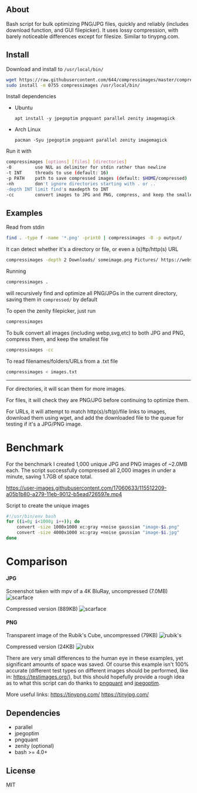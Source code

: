 ## About
Bash script for bulk optimizing PNG/JPG files, quickly and reliably (includes download function, and GUI filepicker). It uses lossy compression, with barely noticeable differences except for filesize. Similar to tinypng.com.

## Install
Download and install to `/usr/local/bin/`

```bash
wget https://raw.githubusercontent.com/644/compressimages/master/compressimages
sudo install -m 0755 compressimages /usr/local/bin/
```

Install dependencies

* Ubuntu
    
      apt install -y jpegoptim pngquant parallel zenity imagemagick
    
* Arch Linux

      pacman -Syu jpegoptim pngquant parallel zenity imagemagick

Run it with
```bash
compressimages [options] [files] [directories]
-0         use NUL as delimiter for stdin rather than newline
-t INT     threads to use (default: 16)
-p PATH    path to save compressed images (default: $HOME/compressed)
-nh        don't ignore directories starting with . or ..
-depth INT limit find's maxdepth to INT
-cc        convert images to JPG and PNG, compress, and keep the smallest file
```

## Examples
Read from stdin
```bash
find . -type f -name '*.png' -print0 | compressimages -0 -p output/
```

It can detect whether it's a directory or file, or even a (s)ftp/http(s) URL
```bash
compressimages -depth 2 Downloads/ someimage.png Pictures/ https://website.com/image.png
```

Running
```bash
compressimages .
```
will recursively find and optimize all PNG/JPGs in the current directory, saving them in `compressed/` by default

To open the zenity filepicker, just run
```bash
compressimages
```

To bulk convert all images (including webp,svg,etc) to both JPG and PNG, compress them, and keep the smallest file
```bash
compressimages -cc
```

To read filenames/folders/URLs from a .txt file
```bash
compressimages < images.txt
```
---
For directories, it will scan them for more images.

For files, it will check they are PNG/JPG before continuing to optimize them.

For URLs, it will attempt to match http(s)/sft(p)/file links to images, download them using wget, and add the downloaded file to the queue for testing if it's a JPG/PNG image.

# Benchmark
For the benchmark I created 1,000 unique JPG and PNG images of ~2.0MB each. The script successfully compressed all 2,000 images in under a minute, saving 1.7GB of space total.

https://user-images.githubusercontent.com/17060633/115512209-a05b1b80-a279-11eb-9012-b5ead726597e.mp4

Script to create the unique images
```bash
#!/usr/bin/env bash
for ((i=0; i<1000; i++)); do
	convert -size 1000x1000 xc:gray +noise gaussian "image-$i.png"
	convert -size 4000x1000 xc:gray +noise gaussian "image-$i.jpg"
done
```

# Comparison
#### JPG
Screenshot taken with mpv of a 4K BluRay, uncompressed (7.0MB)
![scarface](https://user-images.githubusercontent.com/17060633/115523415-f3869b80-a284-11eb-8584-c344134fdacc.jpg)

Compressed version (889KB)
![scarface](https://user-images.githubusercontent.com/17060633/115523763-4ceeca80-a285-11eb-870b-c7b820a751dc.jpg)

#### PNG
Transparent image of the Rubik's Cube, uncompressed (79KB)
![rubik's](https://user-images.githubusercontent.com/17060633/115523866-6f80e380-a285-11eb-9138-1a45d7a95735.png)

Compressed version (24KB)
![rubix](https://user-images.githubusercontent.com/17060633/115524047-9c34fb00-a285-11eb-905c-c443bc6c0e93.png)

There are very small differences to the human eye in these examples, yet significant amounts of space was saved. Of course this example isn't 100% accurate (different test types on different images should be performed, like in: https://testimages.org/), but this should hopefully provide a rough idea as to what this script can do thanks to [pngquant](https://pngquant.org/) and [jpegoptim](https://github.com/tjko/jpegoptim).

More useful links:
https://tinypng.com/
https://tinyjpg.com/

## Dependencies
- parallel
- jpegoptim
- pngquant
- zenity (optional)
- bash >= 4.0+

## License
MIT
